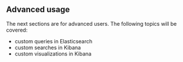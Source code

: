 ## Advanced usage
The next sections are for advanced users. The following topics will be covered:
* custom queries in Elasticsearch
* custom searches in Kibana
* custom visualizations in Kibana

